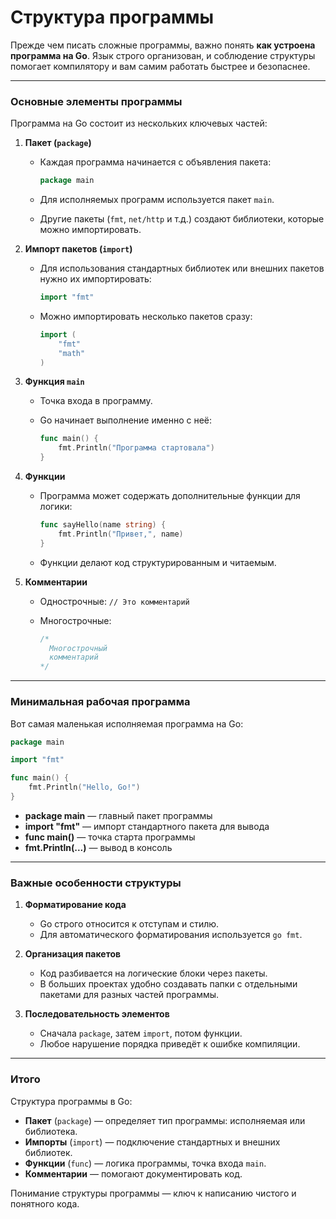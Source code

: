 # Структура программы

Прежде чем писать сложные программы, важно понять **как устроена программа на Go**. Язык строго организован, и соблюдение структуры помогает компилятору и вам самим работать быстрее и безопаснее.

---

### Основные элементы программы

Программа на Go состоит из нескольких ключевых частей:

1. **Пакет (`package`)**

   * Каждая программа начинается с объявления пакета:

     ```go
     package main
     ```
   * Для исполняемых программ используется пакет `main`.
   * Другие пакеты (`fmt`, `net/http` и т.д.) создают библиотеки, которые можно импортировать.

2. **Импорт пакетов (`import`)**

   * Для использования стандартных библиотек или внешних пакетов нужно их импортировать:

     ```go
     import "fmt"
     ```
   * Можно импортировать несколько пакетов сразу:

     ```go
     import (
         "fmt"
         "math"
     )
     ```

3. **Функция `main`**

   * Точка входа в программу.
   * Go начинает выполнение именно с неё:

     ```go
     func main() {
         fmt.Println("Программа стартовала")
     }
     ```

4. **Функции**

   * Программа может содержать дополнительные функции для логики:

     ```go
     func sayHello(name string) {
         fmt.Println("Привет,", name)
     }
     ```
   * Функции делают код структурированным и читаемым.

5. **Комментарии**

   * Однострочные: `// Это комментарий`
   * Многострочные:

     ```go
     /*
       Многострочный
       комментарий
     */
     ```

---

### Минимальная рабочая программа

Вот самая маленькая исполняемая программа на Go:

```go
package main

import "fmt"

func main() {
    fmt.Println("Hello, Go!")
}
```

* **package main** — главный пакет программы
* **import "fmt"** — импорт стандартного пакета для вывода
* **func main()** — точка старта программы
* **fmt.Println(...)** — вывод в консоль

---

### Важные особенности структуры

1. **Форматирование кода**

   * Go строго относится к отступам и стилю.
   * Для автоматического форматирования используется `go fmt`.

2. **Организация пакетов**

   * Код разбивается на логические блоки через пакеты.
   * В больших проектах удобно создавать папки с отдельными пакетами для разных частей программы.

3. **Последовательность элементов**

   * Сначала `package`, затем `import`, потом функции.
   * Любое нарушение порядка приведёт к ошибке компиляции.

---

### Итого

Структура программы в Go:

* **Пакет** (`package`) — определяет тип программы: исполняемая или библиотека.
* **Импорты** (`import`) — подключение стандартных и внешних библиотек.
* **Функции** (`func`) — логика программы, точка входа `main`.
* **Комментарии** — помогают документировать код.

Понимание структуры программы — ключ к написанию чистого и понятного кода.